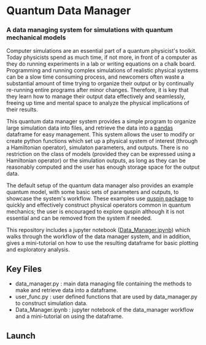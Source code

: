 # Quantum Data Manager
### A data managing system for simulations with quantum mechanical models

Computer simulations are an essential part of a quantum physicist's toolkit. Today physicists spend as much time, if not more,
in front of a computer as they do running experiments in a lab or writing equations on a chalk board. Programming and running 
complex simulations of realistic physical systems can be a slow time consuming process, and newcomers often waste a 
substantial amount of time trying to organize their output or by continually re-running entire programs after minor changes. Therefore, it is key that they learn how to manage their output data effectively 
and seamlessly, freeing up time and mental space to analyze the physical implications of their results.   

This quantum data manager system provides a simple program to organize large simulation data into files, and retrieve the data into a [pandas](https://pandas.pydata.org/pandas-docs/stable/) dataframe for easy management. This system allows the user to modify or create python functions which set up a physical system of interest (through a Hamiltonian operator), simulaton parameters, and outputs. There is no restriction on the class of models (provided they can be expressed using a Hamiltonian operator) or the simulation outputs, as long as they can be reasonably computed and the user has enough storage space for the output data. 

The default setup of the quantum data manager also provides an example quantum model, with some basic sets of parameters and outputs, to showcase the system's workflow. These examples use [quspin package](http://weinbe58.github.io/QuSpin/) to quickly and effectively construct physical operators common in quantum mechanics; the user is encouraged to explore quspin although it is not essential and can be removed from the system if needed. 

This repository includes a jupyter notebook ([Data_Manager.ipynb](https://github.com/Tamiro2019/Quantum-Data-Manager/blob/master/Data_Manager.ipynb)) which walks through the workflow of the data manager system, and in addition, gives a mini-tutorial on how to use the resulting dataframe for basic plotting and exploratory analysis.

## Key Files

* data_manager.py : main data managing file containing the methods to make and retrieve data into a dataframe.
* user_func.py : user defined functions that are used by data_manager.py to construct simulation data.
* Data_Manager.ipynb : jupyter notebook of the data_manager workflow and a mini-tutorial on using the dataframe.

## Launch

